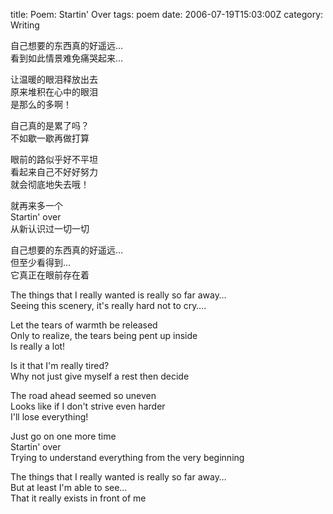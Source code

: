 title: Poem: Startin' Over
tags: poem
date: 2006-07-19T15:03:00Z
category: Writing

自己想要的东西真的好遥远…  
看到如此情景难免痛哭起来…

让温暖的眼泪释放出去  
原来堆积在心中的眼泪  
是那么的多啊！

自己真的是累了吗？  
不如歇一歇再做打算

眼前的路似乎好不平坦  
看起来自己不好好努力  
就会彻底地失去哦！

就再来多一个  
Startin' over  
从新认识过一切一切

自己想要的东西真的好遥远…  
但至少看得到…  
它真正在眼前存在着

The things that I really wanted is really so far away…  
Seeing this scenery, it's really hard not to cry….

Let the tears of warmth be released  
Only to realize, the tears being pent up inside  
Is really a lot!

Is it that I'm really tired?  
Why not just give myself a rest then decide

The road ahead seemed so uneven  
Looks like if I don't strive even harder  
I'll lose everything!

Just go on one more time  
Startin' over  
Trying to understand everything from the very beginning

The things that I really wanted is really so far away…  
But at least I'm able to see…  
That it really exists in front of me
